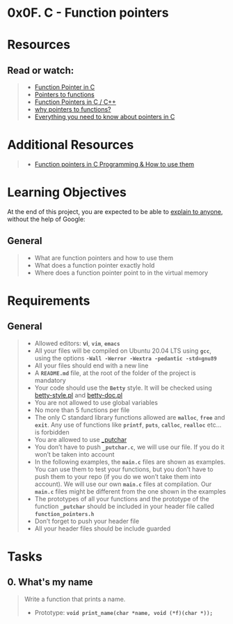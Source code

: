 # 0x0F. C - Function pointers

# Resources
## Read or watch:
> * [Function Pointer in C](https://www.geeksforgeeks.org/function-pointer-in-c/)
> * [Pointers to functions](https://publications.gbdirect.co.uk//c_book/chapter5/function_pointers.html)
> * [Function Pointers in C / C++](https://www.youtube.com/watch?v=ynYtgGUNelE)
> * [why pointers to functions?](https://www.youtube.com/watch?v=sxTFSDAZM8s&feature=youtu.be)
> * [Everything you need to know about pointers in C](https://boredzo.org/pointers/)

# Additional Resources
> * [Function pointers in C Programming & How to use them](https://www.youtube.com/watch?feature=shared&v=ztMTOPM4ViU)

# Learning Objectives
At the end of this project, you are expected to be able to [explain to anyone](https://fs.blog/feynman-learning-technique/), without the help of Google:

## General
> * What are function pointers and how to use them
> * What does a function pointer exactly hold
> * Where does a function pointer point to in the virtual memory

# Requirements
## General
> * Allowed editors: **vi**, **`vim`**, **`emacs`**
> * All your files will be compiled on Ubuntu 20.04 LTS using **`gcc`**, using the options **`-Wall -Werror -Wextra -pedantic -std=gnu89`**
> * All your files should end with a new line
> * A **`README.md`** file, at the root of the folder of the project is mandatory
> * Your code should use the **`Betty`** style. It will be checked using [betty-style.pl](https://github.com/alx-tools/Betty/blob/master/betty-style.pl) and [betty-doc.pl](https://github.com/alx-tools/Betty/blob/master/betty-doc.pl)
> * You are not allowed to use global variables
> * No more than 5 functions per file
> * The only C standard library functions allowed are **`malloc`**, **`free`** and **`exit`**. Any use of functions like **`printf`**, **`puts`**, **`calloc`**, **`realloc`** etc… is forbidden
> * You are allowed to use [_putchar](https://github.com/alx-tools/_putchar.c/blob/master/_putchar.c)
> * You don’t have to push **`_putchar.c`**, we will use our file. If you do it won’t be taken into account
> * In the following examples, the **`main.c`** files are shown as examples. You can use them to test your functions, but you don’t have to push them to your repo (if you do we won’t take them into account). We will use our own **`main.c`** files at compilation. Our **`main.c`** files might be different from the one shown in the examples
> * The prototypes of all your functions and the prototype of the function **`_putchar`** should be included in your header file called **`function_pointers.h`**
> * Don’t forget to push your header file
> * All your header files should be include guarded

# Tasks
## 0. What's my name
> Write a function that prints a name.
> 
> * Prototype: **`void print_name(char *name, void (*f)(char *));`**

